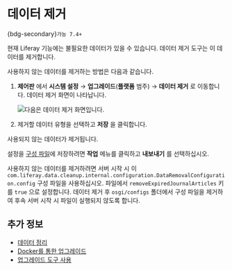 # 데이터 제거

{bdg-secondary}`가능 7.4+`

현재 Liferay 기능에는 불필요한 데이터가 있을 수 있습니다. 데이터 제거 도구는 이 데이터를 제거합니다.

사용하지 않는 데이터를 제거하는 방법은 다음과 같습니다.

1. **제어판** 에서 **시스템 설정** &rarr; **업그레이드**(**플랫폼** 범주) &rarr; **데이터 제거** 로 이동합니다. 데이터 제거 화면이 나타납니다.

    ![다음은 데이터 제거 화면입니다.](./data-removal/images/01.png)

1. 제거할 데이터 유형을 선택하고 **저장** 을 클릭합니다.

사용되지 않는 데이터가 제거됩니다.

설정을 [구성 파일](../../../system-administration/configuring-liferay/configuration-files-and-factories/using-configuration-files.md)에 저장하려면 **작업** 메뉴를 클릭하고 **내보내기** 를 선택하십시오.

사용하지 않는 데이터를 제거하려면 서버 시작 시 이 `com.liferay.data.cleanup.internal.configuration.DataRemovalConfiguration.config` 구성 파일을 사용하십시오. 파일에서 `removeExpiredJournalArticles` 키를 `true` 으로 설정합니다. 데이터 제거 후 `osgi/configs` 폴더에서 구성 파일을 제거하여 후속 서버 시작 시 파일이 실행되지 않도록 합니다.

## 추가 정보

* [데이터 정리](./data-cleanup.md)
* [Docker를 통한 업그레이드](../upgrade-basics/upgrading-via-docker.md)
* [업그레이드 도구 사용](../upgrade-basics/using-the-database-upgrade-tool.md)